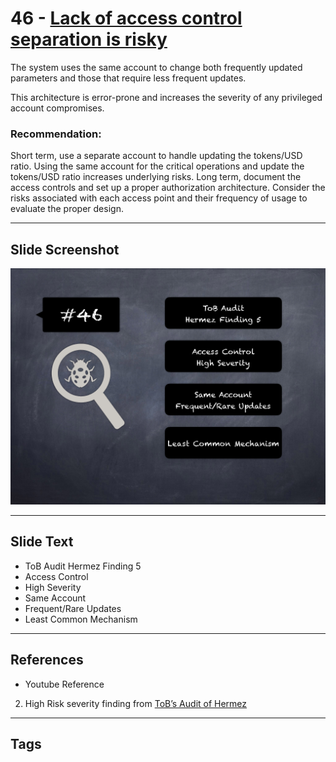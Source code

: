 
# 46 - [Lack of access control separation is risky](./Lack%20of%20access%20control%20separation%20is%20risky.md)

The system uses the same account to change both frequently updated parameters and those that require less frequent updates. 

This architecture is error-prone and increases the severity of any privileged account compromises.

### Recommendation:
Short term, use a separate account to handle updating the tokens/USD ratio. Using the same account for the critical operations and update the tokens/USD ratio increases underlying risks. Long term, document the access controls and set up a proper authorization architecture. Consider the risks associated with each access point and their frequency of usage to evaluate the proper design.
___
## Slide Screenshot
![046.png](../../images/7.%20Audit%20Findings%20101/046.png)
___
## Slide Text
- ToB Audit Hermez Finding 5
- Access Control
- High Severity
- Same Account
- Frequent/Rare Updates
- Least Common Mechanism
___
## References
- Youtube Reference
2. High Risk severity finding from [ToB’s Audit of Hermez](https://github.com/trailofbits/publications/blob/master/reviews/hermez.pdf)
___
## Tags
